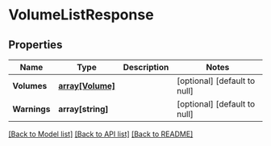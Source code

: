 # VolumeListResponse

## Properties
Name | Type | Description | Notes
------------ | ------------- | ------------- | -------------
**Volumes** | [**array[Volume]**](Volume.md) |  | [optional] [default to null]
**Warnings** | **array[string]** |  | [optional] [default to null]

[[Back to Model list]](../README.md#documentation-for-models) [[Back to API list]](../README.md#documentation-for-api-endpoints) [[Back to README]](../README.md)


